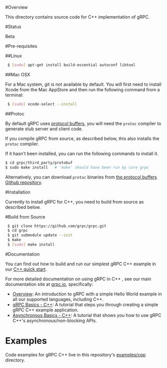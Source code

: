 
#Overview

This directory contains source code for C++ implementation of gRPC.

#Status

Beta

#Pre-requisites

##Linux

```sh
 $ [sudo] apt-get install build-essential autoconf libtool
```

##Mac OSX

For a Mac system, git is not available by default. You will first need to
install Xcode from the Mac AppStore and then run the following command from a
terminal:

```sh
 $ [sudo] xcode-select --install
```

##Protoc

By default gRPC uses [protocol buffers](https://github.com/google/protobuf),
you will need the `protoc` compiler to generate stub server and client code.

If you compile gRPC from source, as described below, this also installs the
`protoc` compiler.

If it hasn't been installed, you can run the following commands to install it.

```sh
$ cd grpc/third_party/protobuf
$ sudo make install   # 'make' should have been run by core grpc
```

Alternatively, you can download `protoc` binaries from
[the protocol buffers Github repository](https://github.com/google/protobuf/releases).

#Installation

Currently to install gRPC for C++, you need to build from source as described
below.

#Build from Source

```sh
 $ git clone https://github.com/grpc/grpc.git
 $ cd grpc
 $ git submodule update --init
 $ make
 $ [sudo] make install
```

#Documentation

You can find out how to build and run our simplest gRPC C++ example in our
[C++ quick start](../../examples/cpp).

For more detailed documentation on using gRPC in C++ , see our main
documentation site at [grpc.io](http://grpc.io), specifically:

* [Overview](http://www.grpc.io/docs/): An introduction to gRPC with a simple
  Hello World example in all our supported languages, including C++.
* [gRPC Basics - C++](http://www.grpc.io/docs/tutorials/basic/c.html):
  A tutorial that steps you through creating a simple gRPC C++ example
  application.
* [Asynchronous Basics - C++](http://www.grpc.io/docs/tutorials/async/helloasync-cpp.html):
  A tutorial that shows you how to use gRPC C++'s asynchronous/non-blocking
  APIs.


# Examples

Code examples for gRPC C++ live in this repository's
[examples/cpp](../../examples/cpp) directory.
